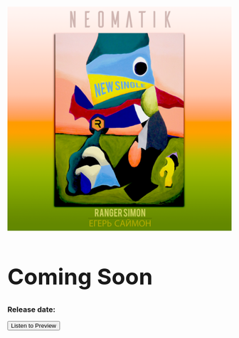 <html>
<head>
<title>www.neomatik.com</title>
<link rel="stylesheet" href="styles.css">
</head>
<body>
  <img src="images/RangerArtWork.png" alt="New Single by Neomatik" class="center">
<div class="hero-image">
  <div class="hero-text">
    <h1 style="font-size:50px">Coming Soon</h1>
    <h3>Release date: </h3>
    <button>Listen to Preview</button>
  </div>
</div>
</body>
</html>